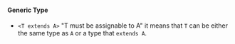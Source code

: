#### Generic Type
- `<T extends A>` "T must be assignable to A" it means that `T` can be either the same type as `A` or a type that `extends A`.
